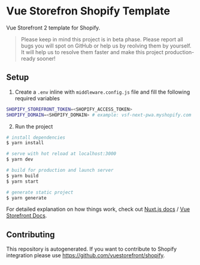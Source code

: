 # Vue Storefron Shopify Template

Vue Storefront 2 template for Shopify.

> Please keep in mind this project is in beta phase. Please report all bugs you will spot on GitHub or help us by reolving them by yourself. It will help us to resolve them faster and make this project production-ready sooner!

## Setup

1. Create a `.env` inline with `middleware.config.js` file and fill the following required variables

```bash
SHOPIFY_STOREFRONT_TOKEN=<SHOPIFY_ACCESS_TOKEN>
SHOPIFY_DOMAIN=<SHOPIFY_DOMAIN> # example: vsf-next-pwa.myshopify.com
```

2. Run the project

``` bash
# install dependencies
$ yarn install

# serve with hot reload at localhost:3000
$ yarn dev

# build for production and launch server
$ yarn build
$ yarn start

# generate static project
$ yarn generate
```

For detailed explanation on how things work, check out [Nuxt.js docs](https://nuxtjs.org) / [Vue Storefront Docs](https://docs.vuestorefront.io/v2/).

## Contributing

This repository is autogenerated. If you want to contribute to Shopify integration please use https://github.com/vuestorefront/shopify.
